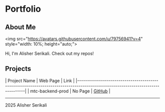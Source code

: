 # Portfolio

## About Me

<img src="https://avatars.githubusercontent.com/u/79756941?v=4" style="width: 10%; height="auto;">

Hi, I'm Alisher Serikali. Check out my repos!

## Projects

| Project Name        | Web Page                                         | Link                                                   |
|---------------------------------------------------------------------------------------------------------------------------------|
| mtc-backend-prod    | No Page                                          | [GitHub](https://github.com/aserinho/mtc-backend-prod) |

---

2025 Alisher Serikali
